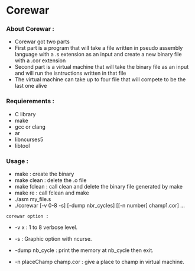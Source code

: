 # Corewar

### About Corewar :

* Corewar got two parts
* First part is a program that will take a file written in pseudo assembly language with a .s extension as an input and create a new binary file with a .cor extension
* Second part is a virtual machine that will take the binary file as an input and will run the isntructions written in that file
* The virtual machine can take up to four file that will compete to be the last one alive

### Requierements :

* C library
* make
* gcc or clang
* ar
* libncurses5
* libtool

### Usage :

* make : create the binary
* make clean : delete the .o file
* make fclean : call clean and delete the binary file generated by make
* make re : call fclean and make
* ./asm my_file.s
* ./corewar [-v 0-8 -s] [-dump nbr_cycles] [[-n number] champ1.cor] ...

``corewar option :``

 - -v x : 1 to 8 verbose level.

-  -s : Graphic option with ncurse.

-  -dump nb_cycle : print the memory at nb_cycle then exit.

 - -n placeChamp champ.cor : give a place to champ in virtual machine.
